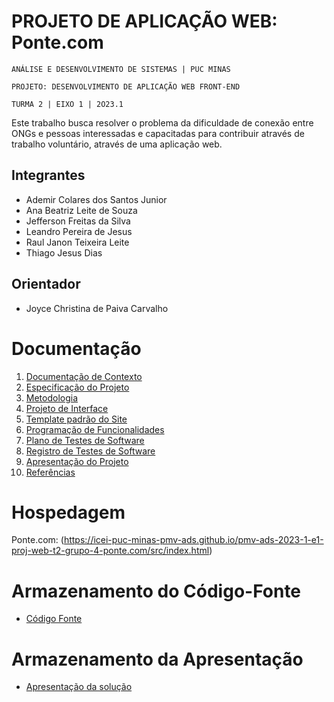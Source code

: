 # PROJETO DE APLICAÇÃO WEB: Ponte.com

`ANÁLISE E DESENVOLVIMENTO DE SISTEMAS | PUC MINAS`

`PROJETO: DESENVOLVIMENTO DE APLICAÇÃO WEB FRONT-END`

`TURMA 2 | EIXO 1 | 2O23.1`

Este trabalho busca resolver o problema da dificuldade de conexão entre ONGs e pessoas interessadas e capacitadas para contribuir através de trabalho voluntário, através de uma aplicação web.

## Integrantes

* Ademir Colares dos Santos Junior
* Ana Beatriz Leite de Souza
* Jefferson Freitas da Silva
* Leandro Pereira de Jesus
* Raul Janon Teixeira Leite
* Thiago Jesus Dias
 

## Orientador

* Joyce Christina de Paiva Carvalho

# Documentação

<ol>
<li><a href="docs/01-Documentação de Contexto.md"> Documentação de Contexto</a></li>
<li><a href="docs/02-Especificação do Projeto.md"> Especificação do Projeto</a></li>
<li><a href="docs/03-Metodologia.md"> Metodologia</a></li>
<li><a href="docs/04-Projeto de Interface.md"> Projeto de Interface</a></li>
<li><a href="docs/05-Template padrão do Site.md"> Template padrão do Site</a></li>
<li><a href="docs/07-Programação de Funcionalidades.md"> Programação de Funcionalidades</a></li>
<li><a href="docs/08-Plano de Testes de Software.md"> Plano de Testes de Software</a></li>
<li><a href="docs/09-Registro de Testes de Software.md"> Registro de Testes de Software</a></li>
<li><a href="docs/10-Apresentação do Projeto.md"> Apresentação do Projeto</a></li>
<li><a href="docs/11-Referências.md"> Referências</a></li>
</ol>

# Hospedagem

Ponte.com: (https://icei-puc-minas-pmv-ads.github.io/pmv-ads-2023-1-e1-proj-web-t2-grupo-4-ponte.com/src/index.html)

# Armazenamento do Código-Fonte

* <a href="src/">Código Fonte</a>

# Armazenamento da Apresentação

* <a href="presentation/README.md">Apresentação da solução</a>
